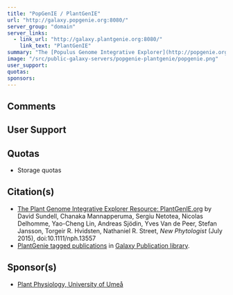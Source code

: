 ```yaml
---
title: "PopGenIE / PlantGenIE"
url: "http://galaxy.popgenie.org:8080/"
server_group: "domain"
server_links: 
  - link_url: "http://galaxy.plantgenie.org:8080/"
    link_text: "PlantGenIE"
summary: "The [Populus Genome Integrative Explorer](http://popgenie.org/) Galaxy instance. "
image: "/src/public-galaxy-servers/popgenie-plantgenie/popgenie.png"
user_support: 
quotas: 
sponsors: 
---
```


## Comments

## User Support


## Quotas

* Storage quotas

## Citation(s)

* [The Plant Genome Integrative Explorer Resource: PlantGenIE.org](https://doi.org/10.1111/nph.13557) by David Sundell, Chanaka Mannapperuma, Sergiu Netotea, Nicolas Delhomme, Yao-Cheng Lin, Andreas Sjödin, Yves Van de Peer, Stefan Jansson, Torgeir R. Hvidsten, Nathaniel R. Street, *New Phytologist* (July 2015), doi:10.1111/nph.13557
* [PlantGenie tagged publications](https://www.zotero.org/groups/1732893/galaxy/items/tag/%3EPlantGenie) in [Galaxy Publication library](/src/publication-library/index.md).


## Sponsor(s)

* [Plant Physiology, University of Umeå](http://www.plantphys.umu.se/)
